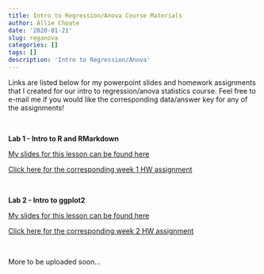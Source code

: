 ```yaml
---
title: Intro to Regression/Anova Course Materials
author: Allie Choate
date: '2020-01-21'
slug: reganova
categories: []
tags: []
description: 'Intro to Regression/Anova'
---
```


Links are listed below for my powerpoint slides and homework assignments that I created for our intro to regression/anova statistics course. Feel free to e-mail me if you would like the corresponding data/answer key for any of the assignments!

<!--more-->

<br>

**Lab 1 - Intro to R and RMarkdown**

[My slides for this lesson can be found here](https://drive.google.com/file/d/1Xgvx_PMne6zOu-fopVtPBzuL2hWYdPFw/view?usp=sharing)

[Click here for the corresponding week 1 HW assignment](http://rpubs.com/alliechoate/568722)


<br>


**Lab 2 - Intro to ggplot2**

[My slides for this lesson can be found here](https://drive.google.com/file/d/15nas16h6I56vyeqvIa0t9ApQ3tBvIOrN/view?usp=sharing)

[Click here for the corresponding week 2 HW assignment](http://rpubs.com/alliechoate/568723)


<br>

More to be uploaded soon...
